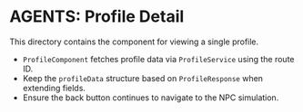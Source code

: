 # AGENTS: Profile Detail

This directory contains the component for viewing a single profile.

- `ProfileComponent` fetches profile data via `ProfileService` using the route ID.
- Keep the `profileData` structure based on `ProfileResponse` when extending fields.
- Ensure the back button continues to navigate to the NPC simulation.
